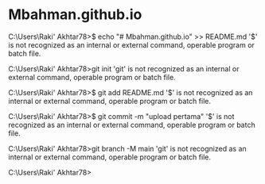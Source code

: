 # Mbahman.github.io
C:\Users\Raki' Akhtar78>$ echo "# Mbahman.github.io" >> README.md
'$' is not recognized as an internal or external command,
operable program or batch file.

C:\Users\Raki' Akhtar78>git init
'git' is not recognized as an internal or external command,
operable program or batch file.

C:\Users\Raki' Akhtar78>$ git add README.md
'$' is not recognized as an internal or external command,
operable program or batch file.

C:\Users\Raki' Akhtar78>$ git commit -m "upload pertama"
'$' is not recognized as an internal or external command,
operable program or batch file.

C:\Users\Raki' Akhtar78>git branch -M main
'git' is not recognized as an internal or external command,
operable program or batch file.

C:\Users\Raki' Akhtar78>
